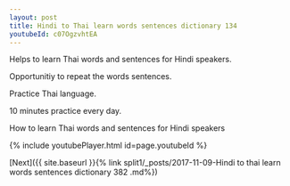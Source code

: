 ```yaml
---
layout: post
title: Hindi to Thai learn words sentences dictionary 134 
youtubeId: c07OgzvhtEA
---
```

 
 
Helps to learn Thai words and sentences for Hindi speakers.

Opportunitiy to repeat the words sentences. 

Practice Thai language. 
 
10 minutes practice every day. 
 
How to learn Thai words and sentences for Hindi speakers 
 
{% include youtubePlayer.html id=page.youtubeId %}
 
 
[Next]({{ site.baseurl }}{% link  split1/_posts/2017-11-09-Hindi to thai learn words sentences dictionary 382 .md%})
 
